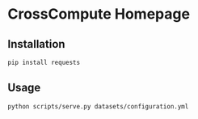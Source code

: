 # CrossCompute Homepage

## Installation

```bash
pip install requests
```

## Usage

```bash
python scripts/serve.py datasets/configuration.yml
```
